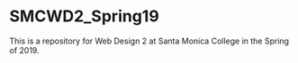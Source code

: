 # SMCWD2_Spring19
This is a repository for Web Design 2 at Santa Monica College in the Spring of 2019.
